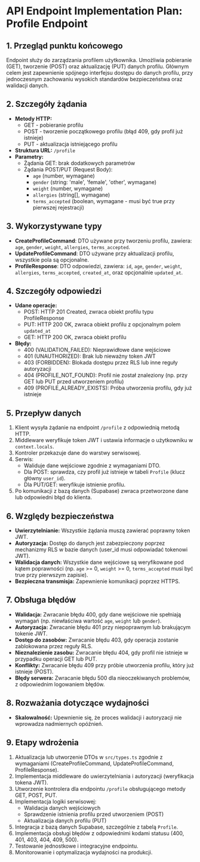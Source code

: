 # API Endpoint Implementation Plan: Profile Endpoint

## 1. Przegląd punktu końcowego

Endpoint służy do zarządzania profilem użytkownika. Umożliwia pobieranie (GET), tworzenie (POST) oraz aktualizację (PUT) danych profilu. Głównym celem jest zapewnienie spójnego interfejsu dostępu do danych profilu, przy jednoczesnym zachowaniu wysokich standardów bezpieczeństwa oraz walidacji danych.

## 2. Szczegóły żądania

- **Metody HTTP:**
  - GET - pobieranie profilu
  - POST - tworzenie początkowego profilu (błąd 409, gdy profil już istnieje)
  - PUT - aktualizacja istniejącego profilu
- **Struktura URL:** `/profile`
- **Parametry:**
  - Żądania GET: brak dodatkowych parametrów
  - Żądania POST/PUT (Request Body):
    - `age` (number, wymagane)
    - `gender` (string: 'male', 'female', 'other', wymagane)
    - `weight` (number, wymagane)
    - `allergies` (string[], wymagane)
    - `terms_accepted` (boolean, wymagane - musi być true przy pierwszej rejestracji)

## 3. Wykorzystywane typy

- **CreateProfileCommand**: DTO używane przy tworzeniu profilu, zawiera: `age`, `gender`, `weight`, `allergies`, `terms_accepted`.
- **UpdateProfileCommand**: DTO używane przy aktualizacji profilu, wszystkie pola są opcjonalne.
- **ProfileResponse**: DTO odpowiedzi, zawiera: `id`, `age`, `gender`, `weight`, `allergies`, `terms_accepted`, `created_at`, oraz opcjonalnie `updated_at`.

## 4. Szczegóły odpowiedzi

- **Udane operacje:**
  - POST: HTTP 201 Created, zwraca obiekt profilu typu ProfileResponse
  - PUT: HTTP 200 OK, zwraca obiekt profilu z opcjonalnym polem `updated_at`
  - GET: HTTP 200 OK, zwraca obiekt profilu
- **Błędy:**
  - 400 (VALIDATION_FAILED): Nieprawidłowe dane wejściowe
  - 401 (UNAUTHORIZED): Brak lub nieważny token JWT
  - 403 (FORBIDDEN): Blokada dostępu przez RLS lub inne reguły autoryzacji
  - 404 (PROFILE_NOT_FOUND): Profil nie został znaleziony (np. przy GET lub PUT przed utworzeniem profilu)
  - 409 (PROFILE_ALREADY_EXISTS): Próba utworzenia profilu, gdy już istnieje

## 5. Przepływ danych

1. Klient wysyła żądanie na endpoint `/profile` z odpowiednią metodą HTTP.
2. Middleware weryfikuje token JWT i ustawia informacje o użytkowniku w `context.locals`.
3. Kontroler przekazuje dane do warstwy serwisowej.
4. Serwis:
   - Waliduje dane wejściowe zgodnie z wymaganiami DTO.
   - Dla POST: sprawdza, czy profil już istnieje w tabeli `Profile` (klucz główny `user_id`).
   - Dla PUT/GET: weryfikuje istnienie profilu.
5. Po komunikacji z bazą danych (Supabase) zwraca przetworzone dane lub odpowiedni błąd do klienta.

## 6. Względy bezpieczeństwa

- **Uwierzytelnianie:** Wszystkie żądania muszą zawierać poprawny token JWT.
- **Autoryzacja:** Dostęp do danych jest zabezpieczony poprzez mechanizmy RLS w bazie danych (user_id musi odpowiadać tokenowi JWT).
- **Walidacja danych:** Wszystkie dane wejściowe są weryfikowane pod kątem poprawności (np. `age` >= 0, `weight` >= 0, `terms_accepted` musi być true przy pierwszym zapisie).
- **Bezpieczna transmisja:** Zapewnienie komunikacji poprzez HTTPS.

## 7. Obsługa błędów

- **Walidacja:** Zwracanie błędu 400, gdy dane wejściowe nie spełniają wymagań (np. niewłaściwa wartość `age`, `weight` lub `gender`).
- **Autoryzacja:** Zwracanie błędu 401 przy niepoprawnym lub brakującym tokenie JWT.
- **Dostęp do zasobów:** Zwracanie błędu 403, gdy operacja zostanie zablokowana przez reguły RLS.
- **Nieznalezienie zasobu:** Zwracanie błędu 404, gdy profil nie istnieje w przypadku operacji GET lub PUT.
- **Konflikty:** Zwracanie błędu 409 przy próbie utworzenia profilu, który już istnieje (POST).
- **Błędy serwera:** Zwracanie błędu 500 dla nieoczekiwanych problemów, z odpowiednim logowaniem błędów.

## 8. Rozważania dotyczące wydajności

- **Skalowalność:** Upewnienie się, że proces walidacji i autoryzacji nie wprowadza nadmiernych opóźnień.

## 9. Etapy wdrożenia

1. Aktualizacja lub utworzenie DTOs w `src/types.ts` zgodnie z wymaganiami (CreateProfileCommand, UpdateProfileCommand, ProfileResponse).
2. Implementacja middleware do uwierzytelniania i autoryzacji (weryfikacja tokena JWT).
3. Utworzenie kontrolera dla endpointu `/profile` obsługującego metody GET, POST, PUT.
4. Implementacja logiki serwisowej:
   - Walidacja danych wejściowych
   - Sprawdzenie istnienia profilu przed utworzeniem (POST)
   - Aktualizacja danych profilu (PUT)
5. Integracja z bazą danych Supabase, szczególnie z tabelą `Profile`.
6. Implementacja obsługi błędów z odpowiednimi kodami statusu (400, 401, 403, 404, 409, 500).
7. Testowanie jednostkowe i integracyjne endpointu.
8. Monitorowanie i optymalizacja wydajności na produkcji.
